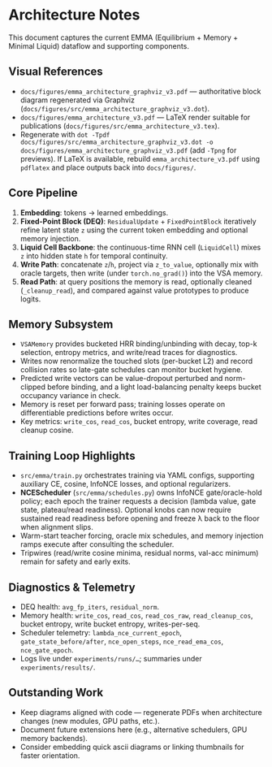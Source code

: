 # Architecture Notes

This document captures the current EMMA (Equilibrium + Memory + Minimal Liquid) dataflow and supporting components.

## Visual References
- `docs/figures/emma_architecture_graphviz_v3.pdf` — authoritative block diagram regenerated via Graphviz (`docs/figures/src/emma_architecture_graphviz_v3.dot`).
- `docs/figures/emma_architecture_v3.pdf` — LaTeX render suitable for publications (`docs/figures/src/emma_architecture_v3.tex`).
- Regenerate with `dot -Tpdf docs/figures/src/emma_architecture_graphviz_v3.dot -o docs/figures/emma_architecture_graphviz_v3.pdf` (add `-Tpng` for previews). If LaTeX is available, rebuild `emma_architecture_v3.pdf` using `pdflatex` and place outputs back into `docs/figures/`.

## Core Pipeline
1. **Embedding**: tokens → learned embeddings.
2. **Fixed-Point Block (DEQ)**: `ResidualUpdate` + `FixedPointBlock` iteratively refine latent state `z` using the current token embedding and optional memory injection.
3. **Liquid Cell Backbone**: the continuous-time RNN cell (`LiquidCell`) mixes `z` into hidden state `h` for temporal continuity.
4. **Write Path**: concatenate `z`/`h`, project via `z_to_value`, optionally mix with oracle targets, then write (under `torch.no_grad()`) into the VSA memory.
5. **Read Path**: at query positions the memory is read, optionally cleaned (`_cleanup_read`), and compared against value prototypes to produce logits.

## Memory Subsystem
- `VSAMemory` provides bucketed HRR binding/unbinding with decay, top-k selection, entropy metrics, and write/read traces for diagnostics.
- Writes now renormalize the touched slots (per-bucket L2) and record collision rates so late-gate schedules can monitor bucket hygiene.
- Predicted write vectors can be value-dropout perturbed and norm-clipped before binding, and a light load-balancing penalty keeps bucket occupancy variance in check.
- Memory is reset per forward pass; training losses operate on differentiable predictions before writes occur.
- Key metrics: `write_cos`, `read_cos`, bucket entropy, write coverage, read cleanup cosine.

## Training Loop Highlights
- `src/emma/train.py` orchestrates training via YAML configs, supporting auxiliary CE, cosine, InfoNCE losses, and optional regularizers.
- **NCEScheduler** (`src/emma/schedules.py`) owns InfoNCE gate/oracle-hold policy; each epoch the trainer requests a decision (lambda value, gate state, plateau/read readiness). Optional knobs can now require sustained read readiness before opening and freeze λ back to the floor when alignment slips.
- Warm-start teacher forcing, oracle mix schedules, and memory injection ramps execute after consulting the scheduler.
- Tripwires (read/write cosine minima, residual norms, val-acc minimum) remain for safety and early exits.

## Diagnostics & Telemetry
- DEQ health: `avg_fp_iters`, `residual_norm`.
- Memory health: `write_cos`, `read_cos`, `read_cos_raw`, `read_cleanup_cos`, bucket entropy, write bucket entropy, writes-per-seq.
- Scheduler telemetry: `lambda_nce_current_epoch`, `gate_state_before/after`, `nce_open_steps`, `nce_read_ema_cos`, `nce_gate_epoch`.
- Logs live under `experiments/runs/…`; summaries under `experiments/results/`.

## Outstanding Work
- Keep diagrams aligned with code — regenerate PDFs when architecture changes (new modules, GPU paths, etc.).
- Document future extensions here (e.g., alternative schedulers, GPU memory backends).
- Consider embedding quick ascii diagrams or linking thumbnails for faster orientation.
